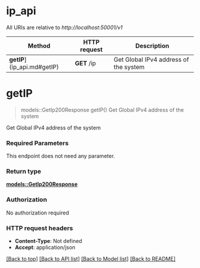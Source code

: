 # ip_api

All URIs are relative to *http://localhost:50001/v1*

Method | HTTP request | Description
------------- | ------------- | -------------
**getIP**](ip_api.md#getIP) | **GET** /ip | Get Global IPv4 address of the system


# **getIP**
> models::GetIp200Response getIP()
Get Global IPv4 address of the system

Get Global IPv4 address of the system

### Required Parameters
This endpoint does not need any parameter.

### Return type

[**models::GetIp200Response**](getIP_200_response.md)

### Authorization

No authorization required

### HTTP request headers

 - **Content-Type**: Not defined
 - **Accept**: application/json

[[Back to top]](#) [[Back to API list]](../README.md#documentation-for-api-endpoints) [[Back to Model list]](../README.md#documentation-for-models) [[Back to README]](../README.md)

